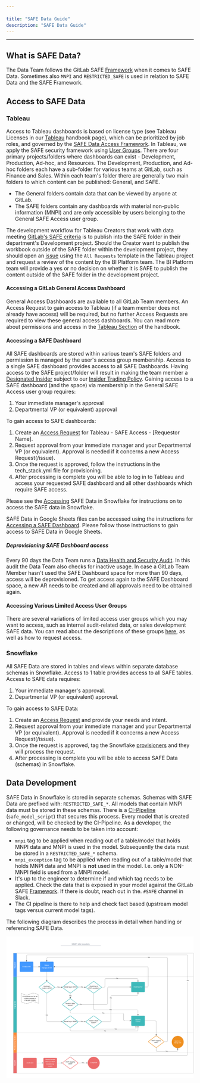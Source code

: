 ```yaml
---

title: "SAFE Data Guide"
description: "SAFE Data Guide"
---
```










---

## What is SAFE Data?

The Data Team follows the GitLab SAFE [Framework](/handbook/legal/safe-framework/) when it comes to SAFE Data. Sometimes also `MNPI` and `RESTRICTED_SAFE` is used in relation to SAFE Data and the SAFE Framework.

## Access to SAFE Data

### Tableau

Access to Tableau dashboards is based on license type (see Tableau Licenses in our [Tableau](https://handbook.gitlab.com/handbook/business-technology/data-team/platform/tableau/) handbook page), which can be prioritized by job roles, and governed by the [SAFE Data Access Framework](/handbook/legal/safe-framework/). In Tableau, we apply the SAFE security framework using [User Groups](/handbook/business-technology/data-team/platform/tableau/#user-groups). There are four primary projects/folders where dashboards can exist - Development, Production, Ad-hoc, and Resources. The Development, Production, and Ad-hoc folders each have a sub-folder for various teams at GitLab, such as Finance and Sales. Within each team's folder there are generally two main folders to which content can be published: General, and SAFE.

- The General folders contain data that can be viewed by anyone at GitLab.
- The SAFE folders contain any dashboards with material non-public information (MNPI) and are only accessible by users belonging to the General SAFE Access user group.

The development workflow for Tableau Creators that work with data meeting [GitLab's SAFE criteria](/handbook/legal/safe-framework/#safe-flowchart) is to publish into the SAFE folder in their department's Development project. Should the Creator want to publish the workbook outside of the SAFE folder within the development project, they should open an [issue](https://gitlab.com/gitlab-data/tableau/-/issues/new) using the `All Requests` template in the Tableau project and request a review of the content by the BI Platform team. The BI Platform team will provide a yes or no decision on whether it is SAFE to publish the content outside of the SAFE folder in the development project.

#### Accessing a GitLab General Access Dashboard

General Access Dashboards are available to all GitLab Team members. An Access Request to gain access to Tableau (if a team member does not already have access) will be required, but no further Access Requests are required to view these general access dashboards. You can read more about permissions and access in the [Tableau Section](https://handbook.gitlab.com/handbook/business-technology/data-team/platform/tableau/#permissions) of the handbook.

#### Accessing a SAFE Dashboard

All SAFE dashboards are stored within various team's SAFE folders and permission is managed by the user's access group membership. Access to a single SAFE dashboard provides access to all SAFE Dashboards. Having  access to the SAFE project/folder will result in making the team member a [Designated Insider](https://handbook.gitlab.com/handbook/legal/publiccompanyresources/#sts=Designated%20Insiders) subject to our [Insider Trading Policy](https://drive.google.com/file/d/12H-H43vIf15fWADZDEf3FH2jneMmiLDH/view). Gaining access to a SAFE dashboard (and the space) via membership in the General SAFE Access user group requires:

1. Your immediate manager's approval
2. Departmental VP (or equivalent) approval

To gain access to SAFE dashboards:

1. Create an [Access Request](https://gitlab.com/gitlab-com/team-member-epics/access-requests/-/issues/24284) for Tableau - SAFE Access - [Requestor Name].
2. Request approval from your immediate manager and your Departmental VP (or equivalent). Approval is needed if it concerns a new Access Request(/issue).
3. Once the request is approved, follow the instructions in the tech_stack.yml file for provisioning.
4. After processing is complete you will be able to log in to Tableau and access your requested SAFE dashboard and all other dashboards which require SAFE access.

Please see the [Accessing](/handbook/business-technology/data-team/platform/#warehouse-access) SAFE Data in Snowflake for instructions on to access the SAFE data in Snowflake.

SAFE Data in Google Sheets files can be accessed using the instructions for [Accessing a SAFE Dashboard](/handbook/business-technology/data-team/platform/safe-data/#accessing-a-safe-dashboard). Please follow those instructions to gain access to SAFE Data in Google Sheets.

##### Deprovisioning SAFE Dashboard access

Every 90 days the Data Team runs a [Data Health and Security Audit](/handbook/business-technology/data-team/data-management/). In this audit the Data Team also checks for inactive usage. In case a GitLab Team Member hasn't used the SAFE Dashboard space for more than 90 days, access will be deprovisioned. To get access again to the SAFE Dashboard space, a new AR needs to be created and all approvals need to be obtained again.

#### Accessing Various Limited Access User Groups

There are several variations of limited access user groups which you may want to access, such as internal audit-related data, or sales development SAFE data. You can read about the descriptions of these groups [here](https://handbook.gitlab.com/handbook/business-technology/data-team/platform/tableau/#limited-access-user-groups), as well as how to request access.

### Snowflake

All SAFE Data are stored in tables and views within separate database schemas in Snowflake. Access to 1 table provides access to all SAFE tables. Access to SAFE data requires:

1. Your immediate manager's approval.
2. Departmental VP (or equivalent) approval.

To gain access to SAFE Data:

1. Create an [Access Request](https://gitlab.com/gitlab-com\team-member-epics/access-requests/-/issues\new?issuable_template=Individual_Bulk_Access_Request) and provide your needs and intent.
2. Request approval from your immediate manager and your Departmental VP (or equivalent). Approval is needed if it concerns a new Access Request(/issue).
3. Once the request is approved, tag the Snowflake [provisioners](https://gitlab.com/gitlab-com/www-gitlab-com/-/blob/master/data/tech_stack.yml) and they will process the request.
4. After processing is complete you will be able to access SAFE Data (schemas) in Snowflake.

## Data Development

SAFE Data in Snowflake is stored in separate schemas. Schemas with SAFE Data are prefixed with: `RESTRICTED_SAFE_*`. All models that contain MNPI data must be stored in these schemas. There is a [CI-Pipeline](/handbook/business-technology/data-team/platform/ci-jobs/#safe_model_script) (`safe_model_script`) that secures this process. Every model that is created or changed, will be checked by the CI-Pipeline. As a developer, the following governance needs to be taken into account:

- `mnpi` tag to be applied when reading out of a table/model that holds MNPI data and MNPI is used in the model. Subsequently the data must be stored in a `RESTRICTED_SAFE_*` schema.
- `mnpi_exception` tag to be applied when reading out of a table/model that holds MNPI data and MNPI is **not** used in the model. I.e. only a NON-MNPI field is used from a MNPI model.
- It's up to the engineer to determine if and which tag needs to be applied. Check the data that is exposed in your model against the GitLab SAFE [Framework](/handbook/legal/safe-framework/). If there is doubt, reach out in the. `#SAFE` channel in Slack.
- The CI pipeline is there to help and check fact based (upstream model tags versus current model tags).

The following diagram describes the process in detail when handling or referencing SAFE Data.

![MR Process](mnpi_dbt_models.png)
